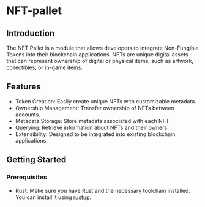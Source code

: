 # NFT-pallet
## Introduction
The NFT Pallet is a module that allows developers to integrate Non-Fungible Tokens into their blockchain applications. NFTs are unique digital assets that can represent ownership of digital or physical items, such as artwork, collectibles, or in-game items.

## Features
- Token Creation: Easily create unique NFTs with customizable metadata.
- Ownership Management: Transfer ownership of NFTs between accounts.
- Metadata Storage: Store metadata associated with each NFT.
- Querying: Retrieve information about NFTs and their owners.
- Extensibility: Designed to be integrated into existing blockchain applications.

## Getting Started
### Prerequisites
- Rust: Make sure you have Rust and the necessary toolchain installed. You can install it using [rustup](https://rustup.rs/).

